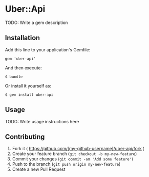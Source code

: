 # Uber::Api

TODO: Write a gem description

## Installation

Add this line to your application's Gemfile:

    gem 'uber-api'

And then execute:

    $ bundle

Or install it yourself as:

    $ gem install uber-api

## Usage

TODO: Write usage instructions here

## Contributing

1. Fork it ( https://github.com/[my-github-username]/uber-api/fork )
2. Create your feature branch (`git checkout -b my-new-feature`)
3. Commit your changes (`git commit -am 'Add some feature'`)
4. Push to the branch (`git push origin my-new-feature`)
5. Create a new Pull Request
